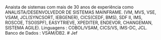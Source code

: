 Anaista de sistemas com mais de 30 anos de experiência como ANALISTA/DESENVOLVEDOR DE SISTEMAS MAINFRAME.
 (VM, MVS, VSE, VSAM, JCL(SYNCSORT, IEBGENER), CICS(CEDF, BMS), SDF II, IMS, ROSCOE, TSO(ISPF), EASYTRIEVE, XPEDITER, ENDEVOR, CHANGEMAN, SISTEMA AGILE).
Linguagens : COBOL/VSAM, CICS/VS, IMS-DC, JCL.
Banco de Dados : VSAM/DB2. # Jef

